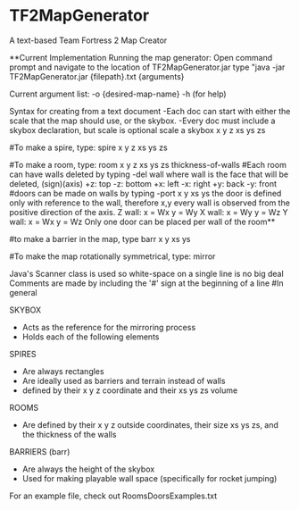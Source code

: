 TF2MapGenerator
===============

A text-based Team Fortress 2 Map Creator

**Current Implementation
Running the map generator:
Open command prompt and navigate to the location of TF2MapGenerator.jar
type "java -jar TF2MapGenerator.jar {filepath}.txt {arguments}

Current argument list:
-o {desired-map-name}
-h (for help)

Syntax for creating from a text document
-Each doc can start with either the scale that the map should use, or the skybox.
-Every doc must include a skybox declaration, but scale is optional
scale a
skybox x y z xs ys zs

#To make a spire, type:
spire x y z xs ys zs

#To make a room, type:
room x y z xs ys zs thickness-of-walls
#Each room can have walls deleted by typing
-del wall
where wall is the face that will be deleted, (sign)(axis)
 +z: top -z: bottom +x: left -x: right +y: back -y: front
#doors can be made on walls by typing 
-port x y xs ys
 the door is defined only with reference to the wall, therefore x,y
 every wall is observed from the positive direction of the axis.
 Z wall: x = Wx y = Wy
 X wall: x = Wy y = Wz
 Y wall: x = Wx y = Wz
Only one door can be placed per wall of the room**

#to make a barrier in the map, type
barr x y xs ys

#To make the map rotationally symmetrical, type:
mirror

Java's Scanner class is used so white-space on a single line is no big deal
Comments are made by including the '#' sign at the beginning of a line
#In general

SKYBOX
- Acts as the reference for the mirroring process
- Holds each of the following elements

SPIRES
- Are always rectangles
- Are ideally used as barriers and terrain instead of walls
- defined by their x y z coordinate and their xs ys zs volume

ROOMS
- Are defined by their x y z outside coordinates,
	their size xs ys zs, and the thickness of the walls

BARRIERS (barr)
- Are always the height of the skybox
- Used for making playable wall space (specifically for rocket jumping)

For an example file, check out RoomsDoorsExamples.txt
